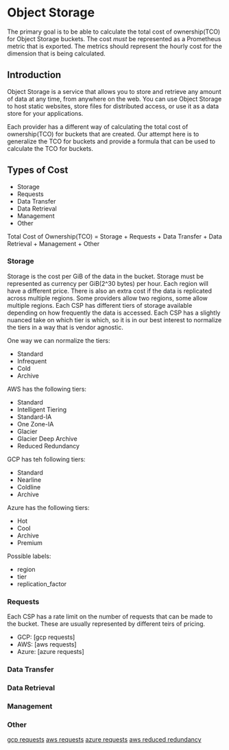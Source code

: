 # Object Storage

The primary goal is to be able to calculate the total cost of ownership(TCO) for Object Storage buckets.
The cost _must_ be represented as a Prometheus metric that is exported.
The metrics should represent the hourly cost for the dimension that is being calculated.

## Introduction

Object Storage is a service that allows you to store and retrieve any amount of data at any time, from anywhere on the web. 
You can use Object Storage to host static websites, store files for distributed access, or use it as a data store for your applications.

Each provider has a different way of calculating the total cost of ownership(TCO) for buckets that are created.
Our attempt here is to generalize the TCO for buckets and provide a formula that can be used to calculate the TCO for buckets.

## Types of Cost

- Storage 
- Requests
- Data Transfer
- Data Retrieval
- Management
- Other

Total Cost of Ownership(TCO) = Storage + Requests + Data Transfer + Data Retrieval + Management + Other

### Storage

Storage is the cost per GiB of the data in the bucket.
Storage must be represented as currency per GiB(2^30 bytes) per hour.
Each region will have a different price.
There is also an extra cost if the data is replicated across multiple regions.
Some providers allow two regions, some allow multiple regions.
Each CSP has different tiers of storage available depending on how frequently the data is accessed.
Each CSP has a slightly nuanced take on which tier is which, so it is in our best interest to normalize the tiers in a way that is vendor agnostic.

One way we can normalize the tiers:
- Standard
- Infrequent
- Cold
- Archive

AWS has the following tiers:
- Standard
- Intelligent Tiering
- Standard-IA
- One Zone-IA
- Glacier
- Glacier Deep Archive
- Reduced Redundancy

GCP has teh following tiers:
- Standard
- Nearline
- Coldline
- Archive

Azure has the following tiers:
- Hot
- Cool
- Archive
- Premium

Possible labels:
- region
- tier
- replication_factor

### Requests

Each CSP has a rate limit on the number of requests that can be made to the bucket.
These are usually represented by different teirs of pricing.
- GCP: [gcp requests]
- AWS: [aws requests]
- Azure: [azure requests]

### Data Transfer

### Data Retrieval

### Management

### Other

[gcp requests](https://cloud.google.com/storage/pricing#operations-pricing)
[aws requests](https://aws.amazon.com/s3/pricing/)
[azure requests](https://azure.microsoft.com/en-us/pricing/details/storage/blobs/#pricing)
[aws reduced redundancy](https://aws.amazon.com/s3/reduced-redundancy/)